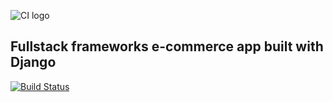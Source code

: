 ![CI logo](https://codeinstitute.s3.amazonaws.com/fullstack/ci_logo_small.png)

## Fullstack frameworks e-commerce app built with Django
[![Build Status](https://travis-ci.com/jdquerales/boutique_ado_v1.svg?branch=master)](https://travis-ci.com/jdquerales/boutique_ado_v1)
